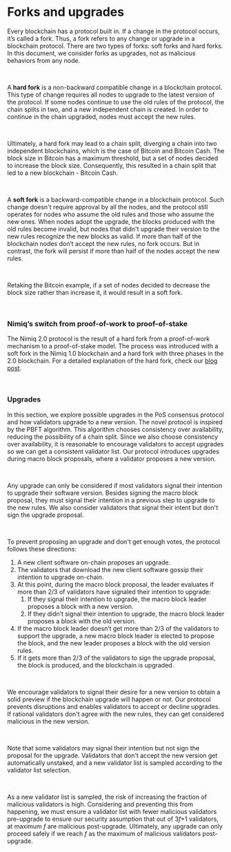 # Forks and upgrades

Every blockchain has a protocol built in. If a change in the protocol occurs, it’s called a fork. Thus, a fork refers to any change or upgrade in a blockchain protocol. There are two types of forks: soft forks and hard forks. In this document, we consider forks as upgrades, not as malicious behaviors from any node.

<br/>

A **hard fork** is a non-backward compatible change in a blockchain protocol. This type of change requires all nodes to upgrade to the latest version of the protocol. If some nodes continue to use the old rules of the protocol, the chain splits in two, and a new independent chain is created. In order to continue in the chain upgraded, nodes must accept the new rules.

<br/>

Ultimately, a hard fork may lead to a chain split, diverging a chain into two independent blockchains, which is the case of Bitcoin and Bitcoin Cash. The block size in Bitcoin has a maximum threshold, but a set of nodes decided to increase the block size. Consequently, this resulted in a chain split that led to a new blockchain - Bitcoin Cash.

<br/>

A **soft fork** is a backward-compatible change in a blockchain protocol. Such change doesn't require approval by all the nodes, and the protocol still operates for nodes who assume the old rules and those who assume the new ones. When nodes adopt the upgrade, the blocks produced with the old rules become invalid, but nodes that didn't upgrade their version to the new rules recognize the new blocks as valid. If more than half of the blockchain nodes don’t accept the new rules, no fork occurs. But in contrast, the fork will persist if more than half of the nodes accept the new rules.

<br/>

Retaking the Bitcoin example, if a set of nodes decided to decrease the block size rather than increase it, it would result in a soft fork.

<br/>

### Nimiq’s switch from proof-of-work to proof-of-stake

The Nimiq 2.0 protocol is the result of a hard fork from a proof-of-work mechanism to a proof-of-stake model. The process was introduced with a soft fork in the Nimiq 1.0 blockchain and a hard fork with three phases in the 2.0 blockchain. For a detailed explanation of the hard fork, check our [blog post](https://www.nimiq.com/blog/nimiq-20-albatross-hard-fork-preparations/).

<br/>

### Upgrades

In this section, we explore possible upgrades in the PoS consensus protocol and how validators upgrade to a new version. The novel protocol is inspired by the PBFT algorithm. This algorithm chooses consistency over availability, reducing the possibility of a chain split. Since we also choose consistency over availability, it is reasonable to encourage validators to accept upgrades so we can get a consistent validator list. Our protocol introduces upgrades during macro block proposals, where a validator proposes a new version.

<br/>

Any upgrade can only be considered if most validators signal their intention to upgrade their software version. Besides signing the macro block proposal, they must signal their intention in a previous step to upgrade to the new rules. We also consider validators that signal their intent but don't sign the upgrade proposal.

<br/>

To prevent proposing an upgrade and don't get enough votes, the protocol follows these directions:

1. A new client software on-chain proposes an upgrade.
2. The validators that download the new client software gossip their intention to upgrade on-chain.
3. At this point, during the macro block proposal, the leader evaluates if more than 2/3 of validators have signaled their intention to upgrade:
   1. If they signal their intention to upgrade, the macro block leader proposes a block with a new version.
   2. If they didn’t signal their intention to upgrade, the macro block leader proposes a block with the old version.
4. If the macro block leader doesn’t get more than 2/3 of the validators to support the upgrade, a new macro block leader is elected to propose the block, and the new leader proposes a block with the old version rules.
5. If it gets more than 2/3 of the validators to sign the upgrade proposal, the block is produced, and the blockchain is upgraded.

<br/>

We encourage validators to signal their desire for a new version to obtain a solid preview if the blockchain upgrade will happen or not. Our protocol prevents disruptions and enables validators to accept or decline upgrades. If rational validators don't agree with the new rules, they can get considered malicious in the new version.

<br/>

Note that some validators may signal their intention but not sign the proposal for the upgrade. Validators that don’t accept the new version get automatically unstaked, and a new validator list is sampled according to the validator list selection.

<br/>

As a new validator list is sampled, the risk of increasing the fraction of malicious validators is high. Considering and preventing this from happening, we must ensure a validator list with fewer malicious validators pre-upgrade to ensure our security assumption that out of 3*f*+1 validators, at maximum _f_ are malicious post-upgrade. Ultimately, any upgrade can only proceed safely if we reach _f_ as the maximum of malicious validators post-upgrade.
